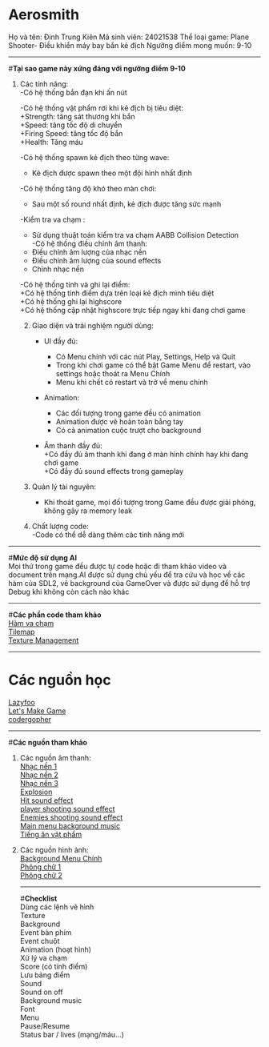 # Aerosmith
Họ và tên: Đinh Trung Kiên
Mã sinh viên: 24021538
Thể loại game: Plane Shooter- Điều khiển máy bay bắn kẻ địch
Ngưỡng điểm mong muốn: 9-10
___
#**Tại sao game này xứng đáng với ngưỡng điểm 9-10**<br>
1. Các tính năng:<br>
   -Có hệ thống bắn đạn khi ấn nút<br>
   
   -Có hệ thống vật phẩm rơi khi kẻ địch bị tiêu diệt:<br>
     +Strength: tăng sát thương khi bắn<br>
     +Speed: tăng tốc độ di chuyển<br>
     +Firing Speed: tăng tốc độ bắn<br>
     +Health: Tăng máu<br>
     
   -Có hệ thống spawn kẻ địch theo từng wave:<br>
     + Kẻ địch được spawn theo một đội hình nhất định<br>
     
   -Có hệ thống tăng độ khó theo màn chơi:<br>
     + Sau một số round nhất định, kẻ địch được tăng sức mạnh<br>
     
   -Kiểm tra va chạm :<br>
     + Sử dụng thuật toán kiểm tra va chạm AABB Collision Detection<br>
   -Có hệ thống điều chỉnh âm thanh:<br>
     + Điều chỉnh âm lượng của nhạc nền<br>
     + Điều chỉnh âm lượng của sound effects<br>
     + Chỉnh nhạc nền<br>

   -Có hệ thống tính và ghi lại điểm: <br>
      +Có hệ thống tính điểm dựa trên loại kẻ địch mình tiêu diệt <br>
      +Có hệ thống ghi lại highscore <br>
      +Có hệ thống cập nhật highscore trực tiếp ngay khi đang chơi game <br>
     
   2. Giao diện và trải nghiệm người dùng:<br>
      - UI đầy đủ:<br>
        + Có Menu chính với các nút Play, Settings, Help và Quit<br>
        + Trong khi chơi game có thể bật Game Menu để restart, vào settings hoặc thoát ra Menu Chính<br>
        + Menu khi chết có restart và trở về menu chính<br>
        
      - Animation:<br>
        + Các đối tượng trong game đều có animation<br>
        + Animation được vẽ hoàn toàn bằng tay<br>
        + Có cả animation cuộc trượt cho background <br>
        
      - Âm thanh đầy đủ:<br>
        +Có đầy đủ âm thanh khi đang ở màn hình chính hay khi đang chơi game<br>
        +Có đầy đủ sound effects trong gameplay<br>
        
    3. Quản lý tài nguyên:<br>
       - Khi thoát game, mọi đối tượng trong Game đều được giải phóng, không gây ra memory leak<br>
       
    4. Chất lượng code:<br>
       -Code có thể dễ dàng thêm các tính năng mới<br>
___
#**Mức độ sử dụng AI**<br>
Mọi thứ trong game đều được tự code hoặc đi tham khảo video và document trên mạng.AI được sử dụng chủ yếu để tra cứu và học về các hàm của SDL2, vẽ background của GameOver và được sử dụng để hỗ trợ Debug khi không còn cách nào khác
___
#**Các phần code tham khảo**<br>
[Hàm va chạm](https://lazyfoo.net/tutorials/SDL/)<br>
[Tilemap](https://youtu.be/1eaxE_waDNc?si=LS7IJwscN-BuCu9w)<br>
[Texture Management](https://www.youtube.com/watch?v=RqvpkZ7I1aU&list=PLhfAbcv9cehhkG7ZQK0nfIGJC_C-wSLrx&index=6)<br>
___
# **Các nguồn học**<br>
[Lazyfoo](https://lazyfoo.net/tutorials/SDL/)<br>
[Let's Make Game](https://www.youtube.com/@CarlBirch)<br>
[codergopher](https://www.youtube.com/@codergopher8270)<br>
___
#**Các nguồn tham khảo**<br>
1. Các nguồn âm thanh:<br>
   [Nhạc nền 1](https://youtu.be/U0TXIXTzJEY?si=1Tupd7gzOQQhqCeL)<br>
   [Nhạc nền 2](https://youtu.be/QoHrfKZ5jno?si=0g4zs-rW3eS9G4hk)<br>
   [Nhạc nền 3](https://youtu.be/daFi4MScfl8?si=VuAmxG6SJmfQbaNc)<br>
   [Explosion](https://youtu.be/daFi4MScfl8?si=VuAmxG6SJmfQbaNc)<br>
   [Hit sound effect](https://youtu.be/iyuTagR1u44?si=FJULzoLCFXJpJ2iR)<br>
   [player shooting sound effect](https://youtu.be/FuvmTL1nPDs?si=8bs-oQyU3FLIU0sm)<br>
   [Enemies shooting sound effect](https://youtu.be/jz-awweTKw8?si=BOx02hFAmv3ELEsM)<br>
   [Main menu background music](https://www.youtube.com/watch?v=F6z1CH4oX2o&list=PL0QAEXDsccILdga79CcswY56cxSfLUXY9&index=13)<br>
   [Tiếng ăn vật phẩm](https://youtu.be/uTg0i6j7k34?si=nkSlcO_52h_jfpGp)<br>

2. Các nguồn hình ảnh:<br>
   [Background Menu Chính](https://za.pinterest.com/pin/54395107993157287/)<br>
   [Phông chữ 1](https://waxdroplet.itch.io/pixelart-alphabet)<br>
   [Phông chữ 2](https://arijkx.itch.io/free-pixel-art-blue-light-letters)<br>

   ___
   #**Checklist**<br>
 Dùng các lệnh vẽ hình<br>
 Texture<br>
 Background<br>
 Event bàn phím<br>
 Event chuột<br>
 Animation (hoạt hình)<br>
 Xử lý va chạm<br>
 Score (có tính điểm)<br>
 Lưu bảng điểm<br>
 Sound<br>
 Sound on off<br>
 Background music<br>
 Font<br>
 Menu<br>
 Pause/Resume<br>
 Status bar / lives (mạng/máu...)<br>
   

       
